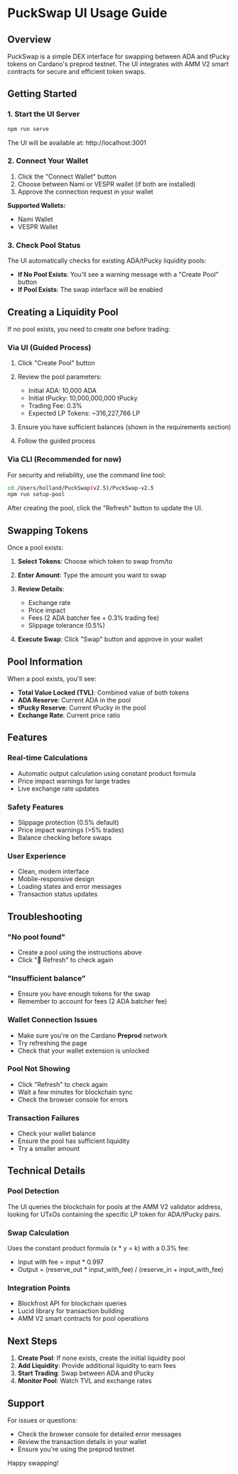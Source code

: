 # PuckSwap UI Usage Guide

## Overview

PuckSwap is a simple DEX interface for swapping between ADA and tPucky tokens on Cardano's preprod testnet. The UI integrates with AMM V2 smart contracts for secure and efficient token swaps.

## Getting Started

### 1. Start the UI Server

```bash
npm run serve
```

The UI will be available at: http://localhost:3001

### 2. Connect Your Wallet

1. Click the "Connect Wallet" button
2. Choose between Nami or VESPR wallet (if both are installed)
3. Approve the connection request in your wallet

**Supported Wallets:**
- Nami Wallet
- VESPR Wallet

### 3. Check Pool Status

The UI automatically checks for existing ADA/tPucky liquidity pools:

- **If No Pool Exists**: You'll see a warning message with a "Create Pool" button
- **If Pool Exists**: The swap interface will be enabled

## Creating a Liquidity Pool

If no pool exists, you need to create one before trading:

### Via UI (Guided Process)

1. Click "Create Pool" button
2. Review the pool parameters:
   - Initial ADA: 10,000 ADA
   - Initial tPucky: 10,000,000,000 tPucky
   - Trading Fee: 0.3%
   - Expected LP Tokens: ~316,227,766 LP

3. Ensure you have sufficient balances (shown in the requirements section)
4. Follow the guided process

### Via CLI (Recommended for now)

For security and reliability, use the command line tool:

```bash
cd /Users/holland/PuckSwap(v2.5)/PuckSwap-v2.5
npm run setup-pool
```

After creating the pool, click the "Refresh" button to update the UI.

## Swapping Tokens

Once a pool exists:

1. **Select Tokens**: Choose which token to swap from/to
2. **Enter Amount**: Type the amount you want to swap
3. **Review Details**:
   - Exchange rate
   - Price impact
   - Fees (2 ADA batcher fee + 0.3% trading fee)
   - Slippage tolerance (0.5%)

4. **Execute Swap**: Click "Swap" button and approve in your wallet

## Pool Information

When a pool exists, you'll see:
- **Total Value Locked (TVL)**: Combined value of both tokens
- **ADA Reserve**: Current ADA in the pool
- **tPucky Reserve**: Current tPucky in the pool
- **Exchange Rate**: Current price ratio

## Features

### Real-time Calculations
- Automatic output calculation using constant product formula
- Price impact warnings for large trades
- Live exchange rate updates

### Safety Features
- Slippage protection (0.5% default)
- Price impact warnings (>5% trades)
- Balance checking before swaps

### User Experience
- Clean, modern interface
- Mobile-responsive design
- Loading states and error messages
- Transaction status updates

## Troubleshooting

### "No pool found"
- Create a pool using the instructions above
- Click "🔄 Refresh" to check again

### "Insufficient balance"
- Ensure you have enough tokens for the swap
- Remember to account for fees (2 ADA batcher fee)

### Wallet Connection Issues
- Make sure you're on the Cardano **Preprod** network
- Try refreshing the page
- Check that your wallet extension is unlocked

### Pool Not Showing
- Click "Refresh" to check again
- Wait a few minutes for blockchain sync
- Check the browser console for errors

### Transaction Failures
- Check your wallet balance
- Ensure the pool has sufficient liquidity
- Try a smaller amount

## Technical Details

### Pool Detection
The UI queries the blockchain for pools at the AMM V2 validator address, looking for UTxOs containing the specific LP token for ADA/tPucky pairs.

### Swap Calculation
Uses the constant product formula (x * y = k) with a 0.3% fee:
- Input with fee = input * 0.997
- Output = (reserve_out * input_with_fee) / (reserve_in + input_with_fee)

### Integration Points
- Blockfrost API for blockchain queries
- Lucid library for transaction building
- AMM V2 smart contracts for pool operations

## Next Steps

1. **Create Pool**: If none exists, create the initial liquidity pool
2. **Add Liquidity**: Provide additional liquidity to earn fees
3. **Start Trading**: Swap between ADA and tPucky
4. **Monitor Pool**: Watch TVL and exchange rates

## Support

For issues or questions:
- Check the browser console for detailed error messages
- Review the transaction details in your wallet
- Ensure you're using the preprod testnet

Happy swapping! 